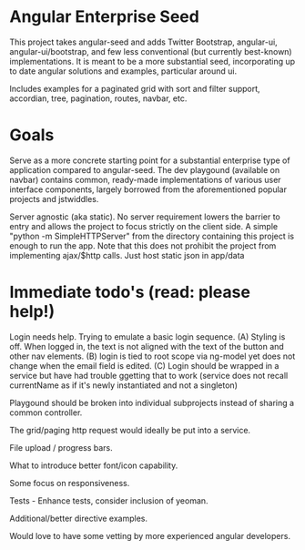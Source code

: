 # Angular Enterprise Seed

This project takes angular-seed and adds Twitter Bootstrap, angular-ui, angular-ui/bootstrap, and few less conventional (but currently best-known) implementations.  It is meant to be a more substantial seed, incorporating up to date angular solutions and examples, particular around ui.  

Includes examples for a paginated grid with sort and filter support, accordian, tree, pagination, routes, navbar, etc.

# Goals

Serve as a more concrete starting point for a substantial enterprise type of application compared to angular-seed.  The dev playgound (available on navbar) contains common, ready-made implementations of various user interface components, largely borrowed from the aforementioned popular projects and jstwiddles.

Server agnostic (aka static).  No server requirement lowers the barrier to entry and allows the project to focus strictly on the client side.  A simple "python -m SimpleHTTPServer" from the directory containing this project is enough to run the app.  Note that this does not prohibit the project from implementing ajax/$http calls.  Just host static json in app/data

# Immediate todo's (read: please help!)

Login needs help.  Trying to emulate a basic login sequence.  (A) Styling is off.  When logged in, the text is not aligned with the text of the button and other nav elements.  (B) login is tied to root scope via ng-model yet does not change when the email field is edited.  (C) Login should be wrapped in a service but have had trouble ggetting that to work (service does not recall currentName as if it's newly instantiated and not a singleton)

Playgound should be broken into individual subprojects instead of sharing a common controller.

The grid/paging http request would ideally be put into a service.

File upload / progress bars.

What to introduce better font/icon capability.

Some focus on responsiveness.

Tests - Enhance tests, consider inclusion of yeoman.

Additional/better directive examples.

Would love to have some vetting by more experienced angular developers.
